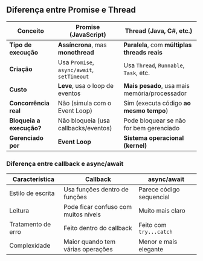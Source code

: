 ## Diferença entre **Promise** e **Thread**

| Conceito                 | Promise (JavaScript)                       | Thread (Java, C#, etc.)                       |
| ------------------------ | ------------------------------------------ | --------------------------------------------- |
| **Tipo de execução**     | **Assíncrona**, mas **monothread**         | **Paralela**, com **múltiplas threads reais** |
| **Criação**              | Usa `Promise`, `async/await`, `setTimeout` | Usa `Thread`, `Runnable`, `Task`, etc.        |
| **Custo**                | **Leve**, usa o loop de eventos            | **Mais pesado**, usa mais memória/processador |
| **Concorrência real**    | Não (simula com o Event Loop)              | Sim (executa código **ao mesmo tempo**)       |
| **Bloqueia a execução?** | Não bloqueia (usa callbacks/eventos)       | Pode bloquear se não for bem gerenciado       |
| **Gerenciado por**       | **Event Loop**                             | **Sistema operacional (kernel)**              |
### **Diferença entre callback e async/await**

| Característica     | Callback                             | async/await              |
| ------------------ | ------------------------------------ | ------------------------ |
| Estilo de escrita  | Usa funções dentro de funções        | Parece código sequencial |
| Leitura            | Pode ficar confuso com muitos níveis | Muito mais claro         |
| Tratamento de erro | Feito dentro do callback             | Feito com `try...catch`  |
| Complexidade       | Maior quando tem várias operações    | Menor e mais elegante    |
